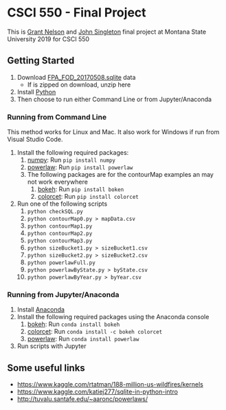 # CSCI 550 - Final Project

This is [Grant Nelson](https://github.com/Grant-Nelson) and [John Singleton](https://github.com/JohnSingleton54) final project at Montana State University 2019 for CSCI 550

## Getting Started

1. Download [FPA_FOD_20170508.sqlite](https://www.kaggle.com/rtatman/188-million-us-wildfires) data
    - If is zipped on download, unzip here
2. Install [Python](https://www.python.org/downloads/)
3. Then choose to run either Command Line or from Jupyter/Anaconda

### Running from Command Line

This method works for Linux and Mac. It also work for Windows if run from Visual Studio Code.

1. Install the following required packages:
    1. [numpy](https://scipy.org/install.html): Run `pip install numpy`
    2. [powerlaw](https://pypi.org/project/powerlaw/): Run `pip install powerlaw`
    3. The following packages are for the contourMap examples an may not work everywhere
        1. [bokeh](https://bokeh.pydata.org/en/latest/): Run `pip install boken`
        2. [colorcet](https://colorcet.pyviz.org/): Run `pip install colorcet`
2. Run one of the following scripts
    1. `python checkSQL.py`
    2. `python contourMap0.py > mapData.csv`
    3. `python contourMap1.py`
    4. `python contourMap2.py`
    5. `python contourMap3.py`
    6. `python sizeBucket1.py > sizeBucket1.csv`
    7. `python sizeBucket2.py > sizeBucket2.csv`
    8. `python powerlawFull.py`
    9. `python powerlawByState.py > byState.csv`
    10. `python powerlawByYear.py > byYear.csv`

### Running from Jupyter/Anaconda

1. Install [Anaconda](https://www.anaconda.com/)
2. Install the following required packages using the Anaconda console
    1. [bokeh](https://bokeh.pydata.org/en/latest/): Run `conda install bokeh`
    2. [colorcet](https://colorcet.pyviz.org/): Run `conda install -c bokeh colorcet`
    3. [powerlaw](https://pypi.org/project/powerlaw/): Run `conda install powerlaw`
3. Run scripts with Jupyter

## Some useful links

- https://www.kaggle.com/rtatman/188-million-us-wildfires/kernels
- https://www.kaggle.com/katiej277/sqlite-in-python-intro
- http://tuvalu.santafe.edu/~aaronc/powerlaws/

